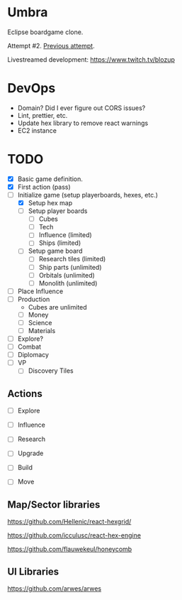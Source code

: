 # Umbra

Eclipse boardgame clone.

Attempt #2. [Previous attempt](https://github.com/nearwood/eclipsed).

Livestreamed development: https://www.twitch.tv/blozup

# DevOps

- Domain? Did I ever figure out CORS issues?
- Lint, prettier, etc.
- Update hex library to remove react warnings
- EC2 instance

# TODO

- [x] Basic game definition.
- [x] First action (pass)
- [ ] Initialize game (setup playerboards, hexes, etc.)
  - [x] Setup hex map
  - [ ] Setup player boards
    - [ ] Cubes
    - [ ] Tech
    - [ ] Influence (limited)
    - [ ] Ships (limited)
  - [ ] Setup game board
    - [ ] Research tiles (limited)
    - [ ] Ship parts (unlimited)
    - [ ] Orbitals (unlimited)
    - [ ] Monolith (unlimited)
- [ ] Place Influence
- [ ] Production
  - Cubes are unlimited
  - [ ] Money
  - [ ] Science
  - [ ] Materials
- [ ] Explore?
- [ ] Combat
- [ ] Diplomacy
- [ ] VP
  - [ ] Discovery Tiles

## Actions
- [ ] Explore
- [ ] Influence
- [ ] Research
- [ ] Upgrade
- [ ] Build
- [ ] Move


## Map/Sector libraries
https://github.com/Hellenic/react-hexgrid/

https://github.com/icculusc/react-hex-engine

https://github.com/flauwekeul/honeycomb

## UI Libraries

https://github.com/arwes/arwes
